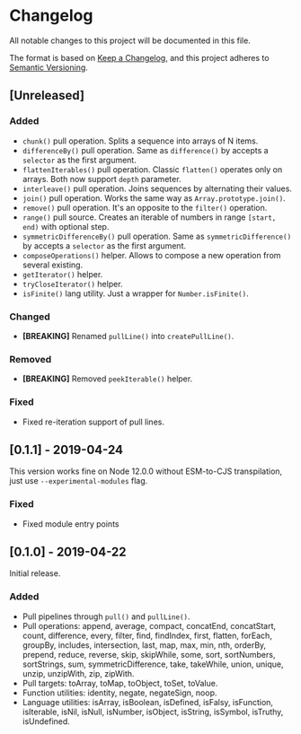 # Changelog

All notable changes to this project will be documented in this file.

The format is based on [Keep a Changelog](https://keepachangelog.com/en/1.0.0/),
and this project adheres to [Semantic Versioning](https://semver.org/spec/v2.0.0.html).

## [Unreleased]

### Added

- `chunk()` pull operation. Splits a sequence into arrays of N items.
- `differenceBy()` pull operation. Same as `difference()` by accepts a `selector` as the first argument.
- `flattenIterables()` pull operation. Classic `flatten()` operates only on arrays. Both now support `depth` parameter.
- `interleave()` pull operation. Joins sequences by alternating their values.
- `join()` pull operation. Works the same way as `Array.prototype.join()`.
- `remove()` pull operation. It's an opposite to the `filter()` operation.
- `range()` pull source. Creates an iterable of numbers in range `[start, end)` with optional step.
- `symmetricDifferenceBy()` pull operation. Same as `symmetricDifference()` by accepts a `selector` as the first argument.
- `composeOperations()` helper. Allows to compose a new operation from several existing.
- `getIterator()` helper.
- `tryCloseIterator()` helper.
- `isFinite()` lang utility. Just a wrapper for `Number.isFinite()`.

### Changed

- **[BREAKING]** Renamed `pullLine()` into `createPullLine()`.

### Removed

- **[BREAKING]** Removed `peekIterable()` helper.

### Fixed

- Fixed re-iteration support of pull lines.

## [0.1.1] - 2019-04-24

This version works fine on Node 12.0.0 without ESM-to-CJS transpilation, just use `--experimental-modules` flag.

### Fixed

- Fixed module entry points

## [0.1.0] - 2019-04-22

Initial release.

### Added

- Pull pipelines through `pull()` and `pullLine()`.
- Pull operations: append, average, compact, concatEnd, concatStart, count, difference, every, filter, find, findIndex, first, flatten, forEach, groupBy, includes, intersection, last, map, max, min, nth, orderBy, prepend, reduce, reverse, skip, skipWhile, some, sort, sortNumbers, sortStrings, sum, symmetricDifference, take, takeWhile, union, unique, unzip, unzipWith, zip, zipWith.
- Pull targets: toArray, toMap, toObject, toSet, toValue.
- Function utilities: identity, negate, negateSign, noop.
- Language utilities: isArray, isBoolean, isDefined, isFalsy, isFunction, isIterable, isNil, isNull, isNumber, isObject, isString, isSymbol, isTruthy, isUndefined.
